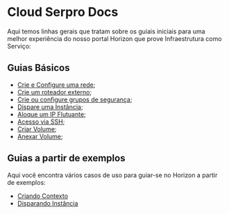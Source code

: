 # Cloud Serpro Docs

Aqui temos linhas gerais que tratam sobre os guiais iniciais para uma melhor experiência do nosso portal Horizon que prove Infraestrutura como Serviço:

## Guias Básicos

* [Crie e Configure uma rede](../guides/redes/redes.md);
* [Crie um roteador externo](../guides/redes/roteadores.md);
* [Crie ou configure grupos de segurança](../guides/redes/gruposDeSeguranca.md);
* [Dispare uma Instância](../guides/computacao/instancias.md);
* [Aloque um IP Flutuante](../guides/redes/ipsFlutuantes.md);
* [Acesso via SSH](../guides/inicial/acesso-via-ssh.md);
* [Criar Volume](../guides/volumes/criar-volume);
* [Anexar Volume](../guides/volumes/criar-volume);

## Guias a partir de exemplos

Aqui você encontra vários casos de uso para guiar-se no Horizon a partir de exemplos:

* [Criando Contexto](../guides/inicial/criando-contexto.md)
* [Disparando Instância](../guides/inicial/disparando-instancia.md)

